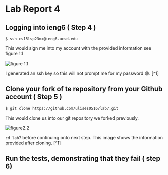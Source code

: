 # Lab Report 4

## Logging into ieng6 ( Step 4 ) 

```$ ssh cs15lsp23mx@ieng6.ucsd.edu```

This would sign me into my account with the provided 
information see figure 1.1 


![figure 1.1](<img width="717" alt="Screenshot 2023-05-22 at 3 44 15 PM" src="https://github.com/ulises0516/cse15l-lab-reports/assets/125671517/ec2e6000-69ef-4efe-b586-37a8db610881">
)

I generated an ssh key so this will not prompt me for my password :smile:.  [^1]

## Clone your fork of te repository from your Github account ( Step 5 )
```$ git clone https://github.com/ulises0516/lab7.git```

This would clone us into our git repository we forked previously.

![figure2.2](<img width="505" alt="Screenshot 2023-05-22 at 4 37 20 PM" src="https://github.com/ulises0516/cse15l-lab-reports/assets/125671517/8a12ecaa-e45c-4374-a1b9-d1ac9660c06b">
)

```cd lab7``` before continuing onto next step. This image shows the information provided after cloning. [^1]

## Run the tests, demonstrating that they fail ( step 6)







